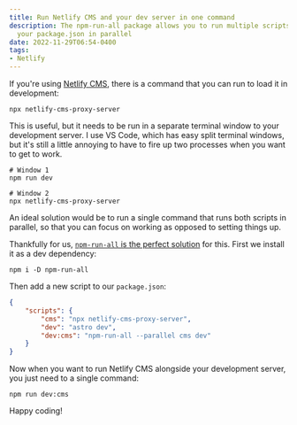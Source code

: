 ```yaml
---
title: Run Netlify CMS and your dev server in one command
description: The npm-run-all package allows you to run multiple scripts from
  your package.json in parallel
date: 2022-11-29T06:54-0400
tags:
- Netlify
---
```

If you're using [Netlify CMS](https://netlifycms.org), there is a command that you can run to load it in development:

```shell
npx netlify-cms-proxy-server
```

This is useful, but it needs to be run in a separate terminal window to your development server. I use VS Code, which has easy split terminal windows, but it's still a little annoying to have to fire up two processes when you want to get to work.

```shell
# Window 1
npm run dev
```

```shell
# Window 2
npx netlify-cms-proxy-server
```

An ideal solution would be to run a single command that runs both scripts in parallel, so that you can focus on working as opposed to setting things up.

Thankfully for us, [`npm-run-all` is the perfect solution](https://npm.im/npm-run-all) for this. First we install it as a dev dependency:

```shell
npm i -D npm-run-all
```

Then add a new script to our `package.json`:

```json
{
    "scripts": {
        "cms": "npx netlify-cms-proxy-server",
        "dev": "astro dev",
        "dev:cms": "npm-run-all --parallel cms dev"
    }
}
```

Now when you want to run Netlify CMS alongside your development server, you just need to a single command:

```shell
npm run dev:cms
```

Happy coding!